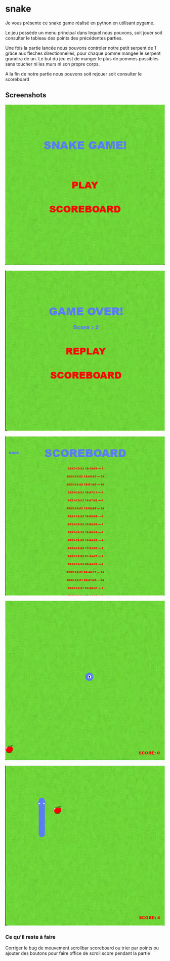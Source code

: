 # snake

Je vous présente ce snake game réalisé en python en utilisant pygame.

Le jeu possède un menu principal dans lequel nous pouvons, soit jouer soit consulter le tableau des points des précédentes parties.

Une fois la partie lancée nous pouvons controler notre petit serpent de 1 grâce aux fleches directionnelles, pour chaque pomme mangée le serpent grandira de un.
Le but du jeu est de manger le plus de pommes possibles sans toucher ni les murs ni son propre corps.

A la fin de notre partie nous pouvons soit rejouer soit consulter le scoreboard


## Screenshots
![Texte alternatif](graphics/assets/game_screenshots/1.png "Titre de l'image")

![Texte alternatif](graphics/assets/game_screenshots/2.png "Titre de l'image")

![Texte alternatif](graphics/assets/game_screenshots/3.png "Titre de l'image")

![Texte alternatif](graphics/assets/game_screenshots/4.png "Titre de l'image")

![Texte alternatif](graphics/assets/game_screenshots/5.png "Titre de l'image")

### Ce qu'il reste à faire

Corriger le bug de mouvement
scrollbar scoreboard ou trier par points ou ajouter des boutons pour faire office de scroll
score pendant la partie
